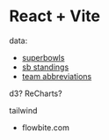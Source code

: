 # React + Vite

data:
- [superbowls](https://www.pro-football-reference.com/super-bowl/)
- [sb standings](https://www.pro-football-reference.com/super-bowl/standings.htm)
- [team abbreviations](https://en.wikipedia.org/wiki/Wikipedia:WikiProject_National_Football_League/National_Football_League_team_abbreviations)


d3?
ReCharts?

tailwind
- flowbite.com